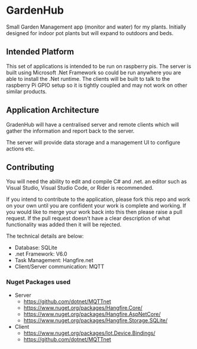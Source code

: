 # GardenHub
Small Garden Management app (monitor and water) for my plants. Initially designed for indoor pot plants but will expand to outdoors and beds.

## Intended Platform
This set of applications is intended to be run on raspberry pis. The server is built using Microsoft .Net Framework so could be run anywhere you are able to install the .Net runtime. The clients will be built to talk to the raspberry Pi GPIO setup so it is tightly coupled and may not work on other similar products.

## Application Architecture
GradenHub will have a centralised server and remote clients which will gather the information and report back to the server. 

The server will provide data storage and a management UI to configure actions etc.

## Contributing
You will need the ability to edit and compile C# and .net. an editor such as Visual Studio, Visual Studio Code, or Rider is recommended. 

If you intend to contribute to the application, please fork this repo and work on your own until you are confident your work is complete and working. If you would like to merge your work back into this then please raise a pull request. If the pull request doesn't have a clear description of what functionality was added then it will be rejected.

The technical details are below:
- Database: SQLite
- .net Framework: V6.0
- Task Management: Hangfire.net
- Client/Server communication: MQTT

### Nuget Packages used
 - Server
    - https://github.com/dotnet/MQTTnet
    - https://www.nuget.org/packages/Hangfire.Core/
    - https://www.nuget.org/packages/Hangfire.AspNetCore/
    - https://www.nuget.org/packages/Hangfire.Storage.SQLite/
- Client
    - https://www.nuget.org/packages/Iot.Device.Bindings/
    - https://github.com/dotnet/MQTTnet